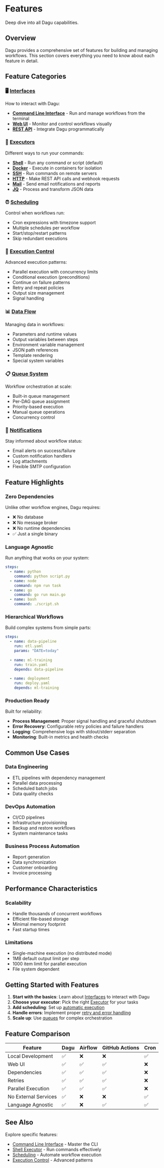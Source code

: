 # Features

Deep dive into all Dagu capabilities.

## Overview

Dagu provides a comprehensive set of features for building and managing workflows. This section covers everything you need to know about each feature in detail.

## Feature Categories

### 🖥️ [Interfaces](/overview/cli)

How to interact with Dagu:

- **[Command Line Interface](/overview/cli)** - Run and manage workflows from the terminal
- **[Web UI](/overview/web-ui)** - Monitor and control workflows visually  
- **[REST API](/overview/api)** - Integrate Dagu programmatically

### 🔧 [Executors](/features/executors/shell)

Different ways to run your commands:

- **[Shell](/features/executors/shell)** - Run any command or script (default)
- **[Docker](/features/executors/docker)** - Execute in containers for isolation
- **[SSH](/features/executors/ssh)** - Run commands on remote servers
- **[HTTP](/features/executors/http)** - Make REST API calls and webhook requests
- **[Mail](/features/executors/mail)** - Send email notifications and reports
- **[JQ](/features/executors/jq)** - Process and transform JSON data

### ⏰ [Scheduling](/features/scheduling)

Control when workflows run:

- Cron expressions with timezone support
- Multiple schedules per workflow
- Start/stop/restart patterns
- Skip redundant executions

### 🚀 [Execution Control](/features/execution-control)

Advanced execution patterns:

- Parallel execution with concurrency limits
- Conditional execution (preconditions)
- Continue on failure patterns
- Retry and repeat policies
- Output size management
- Signal handling

### 📊 [Data Flow](/features/data-flow)

Managing data in workflows:

- Parameters and runtime values
- Output variables between steps
- Environment variable management
- JSON path references
- Template rendering
- Special system variables

### 📋 [Queue System](/features/queues)

Workflow orchestration at scale:

- Built-in queue management
- Per-DAG queue assignment
- Priority-based execution
- Manual queue operations
- Concurrency control

### 📧 [Notifications](/features/notifications)

Stay informed about workflow status:

- Email alerts on success/failure
- Custom notification handlers
- Log attachments
- Flexible SMTP configuration

## Feature Highlights

### Zero Dependencies

Unlike other workflow engines, Dagu requires:
- ❌ No database
- ❌ No message broker  
- ❌ No runtime dependencies
- ✅ Just a single binary

### Language Agnostic

Run anything that works on your system:

```yaml
steps:
  - name: python
    command: python script.py
  - name: node
    command: npm run task
  - name: go
    command: go run main.go
  - name: bash
    command: ./script.sh
```

### Hierarchical Workflows

Build complex systems from simple parts:

```yaml
steps:
  - name: data-pipeline
    run: etl.yaml
    params: "DATE=today"
    
  - name: ml-training
    run: train.yaml
    depends: data-pipeline
    
  - name: deployment
    run: deploy.yaml
    depends: ml-training
```

### Production Ready

Built for reliability:

- **Process Management**: Proper signal handling and graceful shutdown
- **Error Recovery**: Configurable retry policies and failure handlers
- **Logging**: Comprehensive logs with stdout/stderr separation
- **Monitoring**: Built-in metrics and health checks

## Common Use Cases

### Data Engineering
- ETL pipelines with dependency management
- Parallel data processing
- Scheduled batch jobs
- Data quality checks

### DevOps Automation
- CI/CD pipelines
- Infrastructure provisioning
- Backup and restore workflows
- System maintenance tasks

### Business Process Automation
- Report generation
- Data synchronization
- Customer onboarding
- Invoice processing

## Performance Characteristics

### Scalability
- Handle thousands of concurrent workflows
- Efficient file-based storage
- Minimal memory footprint
- Fast startup times

### Limitations
- Single-machine execution (no distributed mode)
- 1MB default output limit per step
- 1000 item limit for parallel execution
- File system dependent

## Getting Started with Features

1. **Start with the basics**: Learn about [Interfaces](/overview/cli) to interact with Dagu
2. **Choose your executor**: Pick the right [Executor](/features/executors/shell) for your tasks
3. **Add scheduling**: Set up [automatic execution](/features/scheduling)
4. **Handle errors**: Implement proper [retry and error handling](/features/execution-control)
5. **Scale up**: Use [queues](/features/queues) for complex orchestration

## Feature Comparison

| Feature | Dagu | Airflow | GitHub Actions | Cron |
|---------|------|---------|----------------|------|
| Local Development | ✅ | ❌ | ❌ | ✅ |
| Web UI | ✅ | ✅ | ✅ | ❌ |
| Dependencies | ✅ | ✅ | ✅ | ❌ |
| Retries | ✅ | ✅ | ✅ | ❌ |
| Parallel Execution | ✅ | ✅ | ✅ | ❌ |
| No External Services | ✅ | ❌ | ❌ | ✅ |
| Language Agnostic | ✅ | ❌ | ✅ | ✅ |

## See Also

Explore specific features:

- [Command Line Interface](/overview/cli) - Master the CLI
- [Shell Executor](/features/executors/shell) - Run commands effectively
- [Scheduling](/features/scheduling) - Automate workflow execution
- [Execution Control](/features/execution-control) - Advanced patterns
